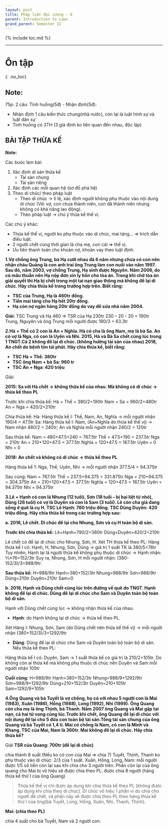 ```yaml
---
layout: post
title: Pháp luật đại cương - 8
parent: Introduction to Laws
grand_parent: Semester II
---
```


{% include toc.md %}

---

# Ôn tập
{: .no_toc}

## Note:

75p: 2 câu: Tình huống(5đ) - Nhận định(5đ):

+ Nhận định 1 câu kiến thức chung(nhà nước), còn lại là luật hình sự và luật dân sự
+ Tình huống có 3TH (3 giả định ko liên quan đến nhau, độc lập)

## BÀI TẬP THỪA KẾ

**Note:**

Các buóc làm bài:

1. Xác định di sản thừa kế
    + Tài sản chung
    + Tài sản riêng
2. Xác định các mối quan hệ (sơ đồ phả hệ)
3. Theo di chúc/ theo pháp luật
    + Theo di chúc -> tỉ lệ, xác định người không phụ thuộc vào nội dung di chúc (Vd: vợ, con chưa thành niên, con đã thành niên nhưng không có khả năng lao động).
    + Theo pháp luật -> chú ý thừa kế thế vị.

Các chú ý khác:
- Thừa kế thế vị, người ko phụ thuộc vào di chúc, mai táng… => trích dẫn điều luật.
- 2 người chết cùng thời gian là cha mẹ, con cái => thế vị.
- Ưu tiên thanh toán cho khoản nợ, khoản vay theo luật định.

**1.Vợ chồng ông Trung, bà Hạ cưới nhau đã 6 năm nhưng chưa có con nên nhận cháu Quảng là con anh trai ông Trung làm con nuôi vào năm 1997. Sau đó, năm 2003, vợ chồng Trung, Hạ sinh được Nguyên. Năm 2006, do có mâu thuẫn nên Hạ nộp đơn xin ly hôn cho tòa án. Trong khi chờ tòa án giải quyết thì Hạ bị chết trong một tai nạn giao thông mà không để lại di chúc. Hãy chia thừa kế trong trường hợp trên. Biết rằng:**

- **TSC của Trung, Hạ là 460tr đồng.**
- **Tiền mai táng cho Hạ hết 20tr đồng.**
- **Hạ còn nợ ngân hàng 20tr đồng do vay để sửa nhà năm 2004.**

**Giải:**
TSC Trung và Hạ 460 => TSR của Hạ 230tr
230 – 20 - 20 = 190tr
Trung, Nguyên và ông Trung mỗi người được 190/3 = 63.3tr


**2.Hà + Thế có 2 con là An + Nghĩa. Hà có cha là ông Nam, mẹ là bà Sa.
An có vợ là Nga, có con là Uyên và Nhi.
2015, Hà và Bà Sa chết cùng lúc trong 1 TNGT.Cả 2 không để lại di chúc. (không hưởng tài sản của nhau)
2018, An chết do bệnh tim tái phát.
Hãy chia thừa kế, biết rằng:**
- **TSC Hà + Thế: 380tr**
- **TSC ông Nam + bà Sa: 960 tr**
- **TSC An + Nga: 420 triệu**

Giải:

**2015: Sa với Hà chết → không thừa kế của nhau. Mà không có di chúc → thừa kế theo PL**

Trước khi chia thừa kế:
Hà = Thế = 380/2=190tr
Nam =  Sa = 960/2=480tr
An = Nga = 420/2=210tr

Chia thừa kế:
Hà: Hàng thừa kế I: Thế, Nam, An, Nghĩa → mỗi người nhận 190/4 = 47.5tr
Sa: Hàng thừa kế I: Nam, (An+Nghĩa do thừa kế thế vị) → Nam nhận 480/2 = 240tr; An và Nghĩa mỗi người nhận 240/2 = 120tr

Sau thừa kế:
Nam = 480+47.5+240 = 767.5tr
Thế = 47.5+190 = 237.5tr
Nga = 210tr
An = 210+120+47.5 = 377.5tr
Nghĩa = 120+47.5 = 167.5tr
Uyên = 0
Nhi = 0

**2018: An chết và không có di chúc → thừa kế theo PL**

Hàng thừa kế 1: Nga, Thế, Uyên, Nhi → mỗi người nhận 377.5/4 = 94.375tr

Sau cùng:
Nam = 767.5tr
Thế = 237.5+94.375 = 331.875tr
Nga = 210+94.375 = 304.375tr
An = 210+120+47.5 = 377.5tr
Nghĩa = 120+47.5 = 167.5tr
Uyên = 94.375tr
Nhi = 94.375tr

**3.Lê + Hạnh có con là Nhung (12 tuổi), Sơn (18 tuổi – bị bại liệt từ nhỏ), Dũng (26 tuổi) có vợ là Duyên và con là Sam (3 tuổi).
Lê còn cha già đang sống ở quê là cụ H.
TSC Lê Hạnh: 760 triệu đồng.
TSC Dũng Duyên: 420 triệu đồng.
Hãy chia thừa kế trong các trường hợp sau:**

**a. 2016, Lê chết. Di chúc để lại cho Nhung, Sơn và cụ H toàn bộ di sản.**

**Trước khi chia thừa kế:**
Lê=Hạnh=790/2=380tr
Dũng=Duyên=420/2=210tr


Lê chết có để lại di chúc cho Nhung, Sơn, H. Xét TH thừa kế theo PL:
Hàng thừa kế I có: Hạnh, H, Nhung, Sơn, Dũng → giá trị 1 suất TK là 380/5=76tr
Tuy nhiên, Hạnh lại là người thừa kế không phụ thuộc di chúc → Hạnh nhận: ⅔*76=152/3tr
Suy ra, Nhung, Sơn, H mỗi người nhận: (380-152/3)/3=988/9tr.

**Sau thừa kế:**
H=988/9tr
Hạnh=380+152/3tr
Nhung=988/9tr
Sơn=988/9tr
Dũng=210tr
Duyên=210tr
Sam=0

**b. 2018, Hạnh và Dũng chết cùng lúc trên đường về quê do TNGT. Hạnh không để lại di chúc. Dũng để lại di chúc cho Sam và Duyên toàn bộ toàn bộ di sản.**

Hạnh với Dũng chết cùng lúc → không nhận thừa kế của nhau.

- **Hạnh**: do Hạnh không lại di chúc → thừa kế theo PL.

Xét Hàng I: Nhung, Sơn, Sam (do Dũng chết nên thừa kế thế vị) → mỗi người nhận (380+152/3)/3=1292/9tr


- **Dũng**: Dũng để lại di chúc cho Sam và Duyên toàn bộ toàn bộ di sản. Nếu thừa kế theo PL:

Hàng thừa kế I có: Duyên, Sam → 1 suất thừa kế có giá trị là 210/2=105tr. Do không còn ai thừa kế mà không phụ thuộc di chúc nên Duyên và Sam mỗi người nhận 105tr

**Cuối cùng:**
H=988/9tr
Hạnh=380+152/3tr
Nhung=988/9+1292/9tr
Sơn=988/9+1292/9tr
Dũng=210+152/3tr
Duyên=210+105tr
Sam=1292/9+105tr

**4.Ông Quang và bà Tuyết là vợ chồng, họ có với nhau 5 người con là Mai (1983), Xuân (1986), Hồng (1988), Long (1992), Nhi (1999). Ông Quang còn cha mẹ là ông Thịnh, bà Thanh. Năm 2007 ông Quang và Mai gặp tai nạn, cả hai tử vong cùng lúc.Trước khi chết, ông Quang để lại di chúc với nội dung để lại cho 5 đứa con toàn bộ tài sản.Tổng tài sản chung của ông Quang và bà Tuyết có 1,4 tỉ. Mai có chồng là Nam, có con là Minh và Khang. TSC của Mai, Nam là 360tr. Mai không để lại di chúc. Hãy chia thừa kế?**

Giải
**TSR của Quang: 700tr (để lại di chúc)**

chia thành 8 suất (Nếu ko có con của Mai => chia 7)
Tuyết, Thịnh, Thanh ko phụ thuộc vào di chúc: 2/3 của 1 suất.
Xuân, Hồng, Long, Nam: mỗi người được 1/5 số tiền còn lại sau khi chia cho 3 người trên.
Phần còn lại của ông quang cho Mai bị vô hiệu sẽ được chia theo PL: được chia 8 người (hàng thừa kế thứ I của ông Quang)
> Thừa kế thế vị chỉ được áp dụng khi chia thừa kế theo PL (không được áp dụng khi chia theo di chúc).
> Di chúc vô hiệu 1 phần vì do chia cho người đã chết, và phần này sẽ được chia theo PL theo hàng thừa kế thứ I của ông(bà Tuyết, Long, Hồng, Xuân, Nhi, Thanh, Thịnh).

**Mai: (chia theo PL)**

chia 4 suất cho bà Tuyết, Nam và 2 người con.